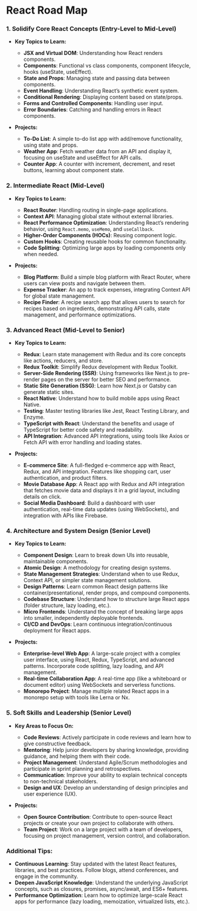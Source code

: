 # React Road Map

### **1. Solidify Core React Concepts (Entry-Level to Mid-Level)**
- **Key Topics to Learn:**
  - **JSX and Virtual DOM**: Understanding how React renders components.
  - **Components**: Functional vs class components, component lifecycle, hooks (useState, useEffect).
  - **State and Props**: Managing state and passing data between components.
  - **Event Handling**: Understanding React’s synthetic event system.
  - **Conditional Rendering**: Displaying content based on state/props.
  - **Forms and Controlled Components**: Handling user input.
  - **Error Boundaries**: Catching and handling errors in React components.

- **Projects:**
  - **To-Do List**: A simple to-do list app with add/remove functionality, using state and props.
  - **Weather App**: Fetch weather data from an API and display it, focusing on useState and useEffect for API calls.
  - **Counter App**: A counter with increment, decrement, and reset buttons, learning about component state.

### **2. Intermediate React (Mid-Level)**
- **Key Topics to Learn:**
  - **React Router**: Handling routing in single-page applications.
  - **Context API**: Managing global state without external libraries.
  - **React Performance Optimization**: Understanding React’s rendering behavior, using `React.memo`, `useMemo`, and `useCallback`.
  - **Higher-Order Components (HOCs)**: Reusing component logic.
  - **Custom Hooks**: Creating reusable hooks for common functionality.
  - **Code Splitting**: Optimizing large apps by loading components only when needed.

- **Projects:**
  - **Blog Platform**: Build a simple blog platform with React Router, where users can view posts and navigate between them.
  - **Expense Tracker**: An app to track expenses, integrating Context API for global state management.
  - **Recipe Finder**: A recipe search app that allows users to search for recipes based on ingredients, demonstrating API calls, state management, and performance optimizations.

### **3. Advanced React (Mid-Level to Senior)**
- **Key Topics to Learn:**
  - **Redux**: Learn state management with Redux and its core concepts like actions, reducers, and store.
  - **Redux Toolkit**: Simplify Redux development with Redux Toolkit.
  - **Server-Side Rendering (SSR)**: Using frameworks like Next.js to pre-render pages on the server for better SEO and performance.
  - **Static Site Generation (SSG)**: Learn how Next.js or Gatsby can generate static sites.
  - **React Native**: Understand how to build mobile apps using React Native.
  - **Testing**: Master testing libraries like Jest, React Testing Library, and Enzyme.
  - **TypeScript with React**: Understand the benefits and usage of TypeScript for better code safety and readability.
  - **API Integration**: Advanced API integrations, using tools like Axios or Fetch API with error handling and loading states.

- **Projects:**
  - **E-commerce Site**: A full-fledged e-commerce app with React, Redux, and API integration. Features like shopping cart, user authentication, and product filters.
  - **Movie Database App**: A React app with Redux and API integration that fetches movie data and displays it in a grid layout, including details on click.
  - **Social Media Dashboard**: Build a dashboard with user authentication, real-time data updates (using WebSockets), and integration with APIs like Firebase.

### **4. Architecture and System Design (Senior Level)**
- **Key Topics to Learn:**
  - **Component Design**: Learn to break down UIs into reusable, maintainable components.
  - **Atomic Design**: A methodology for creating design systems.
  - **State Management Strategies**: Understand when to use Redux, Context API, or simpler state management solutions.
  - **Design Patterns**: Learn common React design patterns like container/presentational, render props, and compound components.
  - **Codebase Structure**: Understand how to structure large React apps (folder structure, lazy loading, etc.).
  - **Micro Frontends**: Understand the concept of breaking large apps into smaller, independently deployable frontends.
  - **CI/CD and DevOps**: Learn continuous integration/continuous deployment for React apps.

- **Projects:**
  - **Enterprise-level Web App**: A large-scale project with a complex user interface, using React, Redux, TypeScript, and advanced patterns. Incorporate code splitting, lazy loading, and API management.
  - **Real-time Collaboration App**: A real-time app (like a whiteboard or document editor) using WebSockets and serverless functions.
  - **Monorepo Project**: Manage multiple related React apps in a monorepo setup with tools like Lerna or Nx.

### **5. Soft Skills and Leadership (Senior Level)**
- **Key Areas to Focus On:**
  - **Code Reviews**: Actively participate in code reviews and learn how to give constructive feedback.
  - **Mentoring**: Help junior developers by sharing knowledge, providing guidance, and helping them with their code.
  - **Project Management**: Understand Agile/Scrum methodologies and participate in sprint planning and retrospectives.
  - **Communication**: Improve your ability to explain technical concepts to non-technical stakeholders.
  - **Design and UX**: Develop an understanding of design principles and user experience (UX).

- **Projects:**
  - **Open Source Contribution**: Contribute to open-source React projects or create your own project to collaborate with others.
  - **Team Project**: Work on a large project with a team of developers, focusing on project management, version control, and collaboration.

### **Additional Tips:**
- **Continuous Learning**: Stay updated with the latest React features, libraries, and best practices. Follow blogs, attend conferences, and engage in the community.
- **Deepen JavaScript Knowledge**: Understand the underlying JavaScript concepts, such as closures, promises, async/await, and ES6+ features.
- **Performance Optimization**: Learn how to optimize large-scale React apps for performance (lazy loading, memoization, virtualized lists, etc.).
